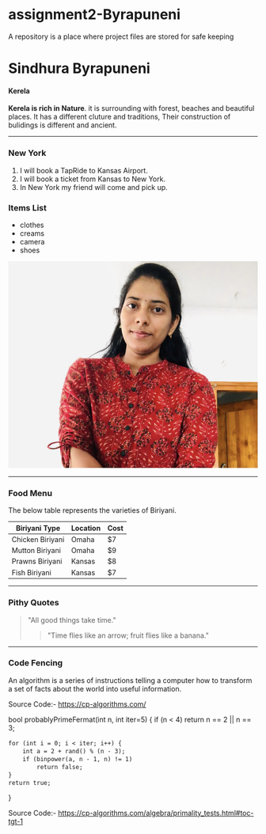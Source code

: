# assignment2-Byrapuneni
A repository is a place where project files are stored for safe keeping
# Sindhura Byrapuneni
#### Kerela
**Kerela is rich in Nature**. it is surrounding with forest, beaches and beautiful places. It  has a different cluture and traditions, Their construction of bulidings is different and ancient.

*****
### New York
1. I will book a TapRide to Kansas Airport.
2. I will book a ticket from Kansas to New York.
3. In New York my friend will come and pick up.

### Items List
* clothes
* creams
* camera
* shoes

![Added an image to About me](Photo/Photo.jpg)

----------------
### Food Menu

The below table represents the varieties of Biriyani.

|Biriyani Type       |Location      |Cost   |
|-------------       |--------      |----   |
|Chicken Biriyani    |Omaha         |$7     |
|Mutton Biriyani     |Omaha         |$9     |
|Prawns Biriyani     |Kansas        |$8     |
|Fish Biriyani       |Kansas        |$7     |


----------------
### Pithy Quotes

> "All good things take time."
>>"Time flies like an arrow; fruit flies like a banana."


--------------
### Code Fencing

An algorithm is a series of instructions telling a computer how to transform a set of facts about the world into useful information.

Source Code:- <https://cp-algorithms.com/><br>


bool probablyPrimeFermat(int n, int iter=5) {
    if (n < 4)
        return n == 2 || n == 3;

    for (int i = 0; i < iter; i++) {
        int a = 2 + rand() % (n - 3);
        if (binpower(a, n - 1, n) != 1)
            return false;
    }
    return true;
}

Source Code:- <https://cp-algorithms.com/algebra/primality_tests.html#toc-tgt-1><br>
